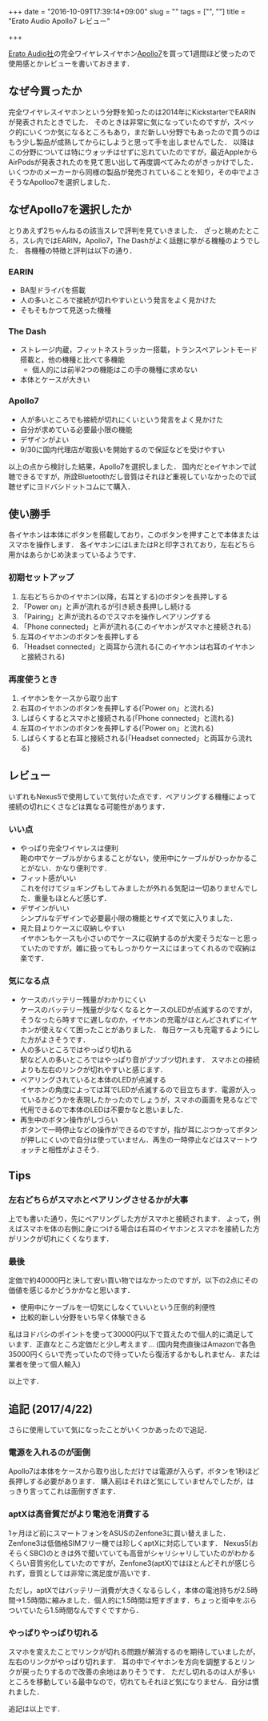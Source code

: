 +++
date = "2016-10-09T17:39:14+09:00"
slug = ""
tags = ["", ""]
title = "Erato Audio Apollo7 レビュー"

+++

[Erato Audio社](http://eratolife.com/)の完全ワイヤレスイヤホン[Apollo7](http://eratolife.com/apollo-7)を買って1週間ほど使ったので使用感とかレビューを書いておきます．

<!--more -->

## なぜ今買ったか
完全ワイヤレスイヤホンという分野を知ったのは2014年にKickstarterでEARINが発表されたときでした．
そのときは非常に気になっていたのですが，スペック的にいくつか気になるところもあり，まだ新しい分野でもあったので買うのはもう少し製品が成熟してからにしようと思って手を出しませんでした．
以降はこの分野については特にウォッチはせずに忘れていたのですが，最近AppleからAirPodsが発表されたのを見て思い出して再度調べてみたのがきっかけでした．
いくつかのメーカーから同様の製品が発売されていることを知り，その中でよさそうなApolloo7を選択しました．

## なぜApollo7を選択したか
とりあえず2ちゃんねるの該当スレで評判を見ていきました．
ざっと眺めたところ，スレ内ではEARIN，Apollo7，The Dashがよく話題に挙がる機種のようでした．
各機種の特徴と評判は以下の通り．

### EARIN
* BA型ドライバを搭載
* 人の多いところで接続が切れやすいという発言をよく見かけた
* そもそもかつて見送った機種

### The Dash
* ストレージ内蔵，フィットネストラッカー搭載，トランスペアレントモード搭載と，他の機種と比べて多機能
    * 個人的には前半2つの機能はこの手の機種に求めない
* 本体とケースが大きい

### Apollo7
* 人が多いところでも接続が切れにくいという発言をよく見かけた
* 自分が求めている必要最小限の機能
* デザインがよい
* 9/30に国内代理店が取扱いを開始するので保証などを受けやすい

以上の点から検討した結果，Apollo7を選択しました．
国内だとeイヤホンで試聴できるですが，所詮Bluetoothだし音質はそれほど重視していなかったので試聴せずにヨドバシドットコムにて購入．

## 使い勝手
各イヤホンは本体にボタンを搭載しており，このボタンを押すことで本体またはスマホを操作します．
各イヤホンにはLまたはRと印字されており，左右どちら用かはあらかじめ決まっているようです．

### 初期セットアップ
1. 左右どちらかのイヤホン(以降，右耳とする)のボタンを長押しする
1. 「Power on」と声が流れるが引き続き長押しし続ける
1. 「Pairing」と声が流れるのでスマホを操作しペアリングする
1. 「Phone connected」と声が流れる(このイヤホンがスマホと接続される)
1. 左耳のイヤホンのボタンを長押しする
1. 「Headset connected」と両耳から流れる(このイヤホンは右耳のイヤホンと接続される)

### 再度使うとき
1. イヤホンをケースから取り出す
1. 右耳のイヤホンのボタンを長押しする(「Power on」と流れる)
1. しばらくするとスマホと接続される(「Phone connected」と流れる)
1. 左耳のイヤホンのボタンを長押しする(「Power on」と流れる)
1. しばらくすると右耳と接続される(「Headset connected」と両耳から流れる)

## レビュー
いずれもNexus5で使用していて気付いた点です．ペアリングする機種によって接続の切れにくさなどは異なる可能性があります．

### いい点
* やっぱり完全ワイヤレスは便利  
    鞄の中でケーブルがからまることがない，使用中にケーブルがひっかかることがない．かなり便利です．
* フィット感がいい  
    これを付けてジョギングもしてみましたが外れる気配は一切ありませんでした．重量もほとんど感じず．
* デザインがいい  
    シンプルなデザインで必要最小限の機能とサイズで気に入りました．
* 見た目よりケースに収納しやすい  
    イヤホンもケースも小さいのでケースに収納するのが大変そうだなーと思っていたのですが，雑に扱ってもしっかりケースにはまってくれるので収納は楽です．

### 気になる点
* ケースのバッテリー残量がわかりにくい  
    ケースのバッテリー残量が少なくなるとケースのLEDが点滅するのですが，そうなったら時すでに遅しなのか，イヤホンの充電がほとんどされずにイヤホンが使えなくて困ったことがありました．
    毎日ケースも充電するようにした方がよさそうです．
* 人の多いところではやっぱり切れる  
    駅など人の多いところではやっぱり音がブツブツ切れます．
    スマホとの接続よりも左右のリンクが切れやすいと感じます．
* ペアリングされていると本体のLEDが点滅する  
    イヤホンの角度によっては耳でLEDが点滅するので目立ちます．電源が入っているかどうかを表現したかったのでしょうが，スマホの画面を見るなどで代用できるので本体のLEDは不要かなと思いました．
* 再生中のボタン操作がしづらい  
    ボタンで一時停止などの操作ができるのですが，指が耳にぶつかってボタンが押しにくいので自分は使っていません．再生の一時停止などはスマートウォッチと相性がよさそう．

## Tips
### 左右どちらがスマホとペアリングさせるかが大事
上でも書いた通り，先にペアリングした方がスマホと接続されます．
よって，例えばスマホを体の右側に身につける場合は右耳のイヤホンとスマホを接続した方がリンクが切れにくくなります．

### 最後
定価で約40000円と決して安い買い物ではなかったのですが，以下の2点にその価値を感じるかどうかかなと思います．

* 使用中にケーブルを一切気にしなくていいという圧倒的利便性
* 比較的新しい分野をいち早く体験できる

私はヨドバシのポイントを使って30000円以下で買えたので個人的に満足しています．正直なところ定価だと少し考えます…
(国内発売直後はAmazonで各色35000円くらいで売っていたので待っていたら復活するかもしれません．または業者を使って個人輸入)

以上です．

## 追記 (2017/4/22)
さらに使用していて気になったことがいくつかあったので追記．

### 電源を入れるのが面倒
Apollo7は本体をケースから取り出しただけでは電源が入らず，ボタンを1秒ほど長押しする必要があります．
購入前はそれほど気にしていませんでしたが，はっきり言ってこれは面倒すぎます．

### aptXは高音質だがより電池を消費する
1ヶ月ほど前にスマートフォンをASUSのZenfone3に買い替えました．Zenfone3は低価格SIMフリー機では珍しくaptXに対応しています．
Nexus5(おそらくSBC)のときは外で聞いていても高音がシャリシャリしていたのがわかるくらい音質劣化していたのですが，Zenfone3(aptX)ではほとんどそれが感じられず，音質としては非常に満足度が高いです．

ただし，aptXではバッテリー消費が大きくなるらしく，本体の電池持ちが2.5時間→1.5時間に縮みました．個人的に1.5時間は短すぎます．ちょっと街中をぶらついていたら1.5時間なんですぐですから．

### やっぱりやっぱり切れる
スマホを変えたことでリンクが切れる問題が解消するのを期待していましたが，左右のリンクがやっぱり切れます．
耳の中でイヤホンを方向を調整するとリンクが戻ったりするので改善の余地はありそうです．
ただし切れるのは人が多いところを移動している最中なので，切れてもそれほど気になりません．自分は慣れました．

追記は以上です．
